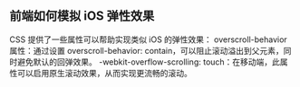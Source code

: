 ## 前端如何模拟 iOS 弹性效果
CSS 提供了一些属性可以帮助实现类似 iOS 的弹性效果：
overscroll-behavior 属性：通过设置 overscroll-behavior: contain，可以阻止滚动溢出到父元素，同时避免默认的回弹效果。
-webkit-overflow-scrolling: touch：在移动端，此属性可以启用原生滚动效果，从而实现更流畅的滚动。
